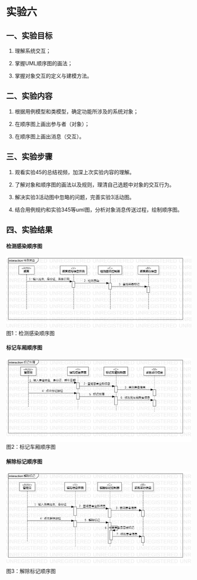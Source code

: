 # 实验六

## 一、实验目标

1. 理解系统交互；

2. 掌握UML顺序图的画法；

3. 掌握对象交互的定义与建模方法。

## 二、实验内容

1. 根据用例模型和类模型，确定功能所涉及的系统对象；

2. 在顺序图上画出参与者（对象）；

3. 在顺序图上画出消息（交互）。

## 三、实验步骤

1. 观看实验45的总结视频，加深上次实验内容的理解。

2. 了解对象和顺序图的画法以及规则，理清自己选题中对象的交互行为。

3. 解决实验3活动图中忽略的问题，完善实验3活动图。

4. 结合用例规约和实验345等uml图，分析对象消息传送过程，绘制顺序图。

## 四、实验结果

#### 检测感染顺序图

![交互建模](./Model0601检测感染.jpg)  
图1：检测感染顺序图

#### 标记车厢顺序图

![交互建模](./Model0602标记车厢.jpg)  
图2：标记车厢顺序图

#### 解除标记顺序图

![交互建模](./Model0603解除标记.jpg)  
图3：解除标记顺序图
